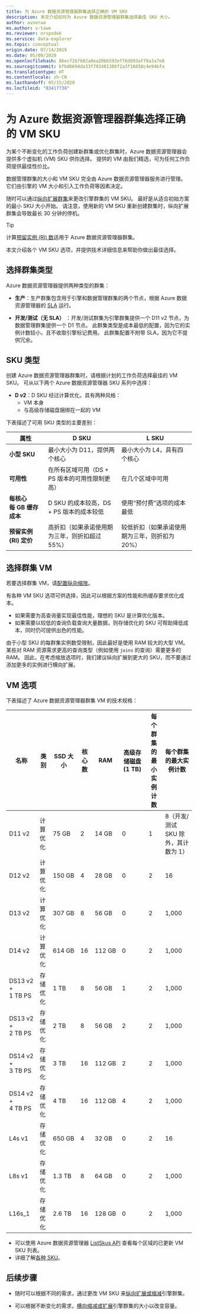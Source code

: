 ```yaml
---
title: 为 Azure 数据资源管理器群集选择正确的 VM SKU
description: 本文介绍如何为 Azure 数据资源管理器群集选择最佳 SKU 大小。
author: avneraa
ms.author: v-tawe
ms.reviewer: orspodek
ms.service: data-explorer
ms.topic: conceptual
origin.date: 07/14/2019
ms.date: 05/09/2020
ms.openlocfilehash: 86ecf2bf602a0ea20bb593eff6d993aff8a3a7e8
ms.sourcegitcommit: bfbd6694da33f703481386f2a3f16850c4e94bfa
ms.translationtype: HT
ms.contentlocale: zh-CN
ms.lasthandoff: 05/15/2020
ms.locfileid: "83417738"
---
```

# <a name="select-the-correct-vm-sku-for-your-azure-data-explorer-cluster"></a>为 Azure 数据资源管理器群集选择正确的 VM SKU 

为某个不断变化的工作负荷创建新群集或优化群集时，Azure 数据资源管理器会提供多个虚拟机 (VM) SKU 供你选择。 提供的 VM 由我们精选，可为任何工作负荷提供最佳性价比。 

数据管理群集的大小和 VM SKU 完全由 Azure 数据资源管理器服务进行管理。 它们由引擎的 VM 大小和引入工作负荷等因素决定。 

随时可以通过[纵向扩展群集](manage-cluster-vertical-scaling.md)来更改引擎群集的 VM SKU。 最好是从适合初始方案的最小 SKU 大小开始。 请注意，使用新的 VM SKU 重新创建群集时，纵向扩展群集会导致最长 30 分钟的停机。

> [!TIP]
> 计算[预留实例 (RI) 数](https://docs.microsoft.com/azure/virtual-machines/windows/prepay-reserved-vm-instances)适用于 Azure 数据资源管理器群集。  

本文介绍各个 VM SKU 选项，并提供技术详细信息来帮助你做出最佳选择。

## <a name="select-a-cluster-type"></a>选择群集类型

Azure 数据资源管理器提供两种类型的群集：

* **生产**：生产群集包含用于引擎和数据管理群集的两个节点，根据 Azure 数据资源管理器的 [SLA](https://www.azure.cn/support/sla/data-explorer/) 运行。

* **开发/测试（无 SLA）** ：开发/测试群集为引擎群集提供一个 D11 v2 节点，为数据管理群集提供一个 D1 节点。 此群集类型是成本最低的配置，因为它的实例计数较小，且不收取引擎标记费用。 此群集配置不附带 SLA，因为它不提供冗余。

## <a name="sku-types"></a>SKU 类型

创建 Azure 数据资源管理器群集时，请根据计划的工作负荷选择最佳的 VM SKU。 可从以下两个 Azure 数据资源管理器 SKU 系列中选择：

* **D v2**：D SKU 经过计算优化，具有两种风格：
    * VM 本身
    * 与高级存储磁盘捆绑在一起的 VM

<!-- * **LS**: The L SKU is storage-optimized. It has a much greater SSD size than the similarly priced D SKU. -->

下表描述了可用 SKU 类型的主要差别：
 
| 属性 | D SKU | L SKU |
|---|---|---
|**小型 SKU**|最小大小为 D11，提供两个核心|最小大小为 L4，具有四个核心 |
|**可用性**|在所有区域可用（DS + PS 版本的可用性限制更高）|在几个区域中可用 |
|**每核心每&nbsp;GB 缓存成本**|D SKU 的成本较高，DS + PS 版本的成本较低|使用“预付费”选项的成本最低 |
|**预留实例 (RI) 定价**|高折扣（如果承诺使用期为三年，则折扣超过 55%）|较低折扣（如果承诺使用期为三年，则折扣为 20%） |  

## <a name="select-your-cluster-vm"></a>选择群集 VM 

若要选择群集 VM，请[配置纵向缩放](manage-cluster-vertical-scaling.md#configure-vertical-scaling)。 

有各种 VM SKU 选项可供选择，因此可以根据方案的性能和热缓存要求优化成本。 
* 如果需要为高查询量实现最佳性能，理想的 SKU 是计算优化版本。 
* 如果需要以较低的查询负载查询大量数据，则存储优化的 SKU 可帮助降低成本，同时仍可提供出色的性能。

由于小型 SKU 的每群集实例数受限制，因此最好是使用 RAM 较大的大型 VM。 某些对 RAM 资源需求更高的查询类型（例如使用 `joins` 的查询）需要更多的 RAM。 因此，在考虑缩放选项时，我们建议纵向扩展到更大的 SKU，而不要通过添加更多的实例进行横向扩展。

## <a name="vm-options"></a>VM 选项

下表描述了 Azure 数据资源管理器群集 VM 的技术规格：

|**名称**| **类别** | **SSD 大小** | **核心数** | **RAM** | **高级存储磁盘 (1&nbsp;TB)**| **每个群集的最小实例计数** | **每个群集的最大实例计数**
|---|---|---|---|---|---|---|---
|D11 v2| 计算优化 | 75&nbsp;GB    | 2 | 14&nbsp;GB | 0 | 1 | 8（开发/测试 SKU 除外，其计数为 1）
|D12 v2| 计算优化 | 150&nbsp;GB   | 4 | 28&nbsp;GB | 0 | 2 | 16
|D13 v2| 计算优化 | 307&nbsp;GB   | 8 | 56&nbsp;GB | 0 | 2 | 1,000
|D14 v2| 计算优化 | 614&nbsp;GB   | 16| 112&nbsp;GB | 0 | 2 | 1,000
|DS13 v2 + 1&nbsp;TB&nbsp;PS| 存储优化 | 1&nbsp;TB | 8 | 56&nbsp;GB | 1 | 2 | 1,000
|DS13 v2 + 2&nbsp;TB&nbsp;PS| 存储优化 | 2&nbsp;TB | 8 | 56&nbsp;GB | 2 | 2 | 1,000
|DS14 v2 + 3&nbsp;TB&nbsp;PS| 存储优化 | 3&nbsp;TB | 16 | 112&nbsp;GB | 2 | 2 | 1,000
|DS14 v2 + 4&nbsp;TB&nbsp;PS| 存储优化 | 4&nbsp;TB | 16 | 112&nbsp;GB | 4 | 2 | 1,000
|L4s v1| 存储优化 | 650&nbsp;GB | 4 | 32&nbsp;GB | 0 | 2 | 16
|L8s v1| 存储优化 | 1.3&nbsp;TB | 8 | 64&nbsp;GB | 0 | 2 | 1,000
|L16s_1| 存储优化 | 2.6&nbsp;TB | 16| 128&nbsp;GB | 0 | 2 | 1,000

* 可以使用 Azure 数据资源管理器 [ListSkus API](https://docs.microsoft.com/dotnet/api/microsoft.azure.management.kusto.clustersoperationsextensions.listskus?view=azure-dotnet) 查看每个区域的已更新 VM SKU 列表。 
* 详细了解[各种 SKU](/virtual-machines/windows/sizes)。 

## <a name="next-steps"></a>后续步骤

* 随时可以根据不同的需求，通过更改 VM SKU 来[纵向扩展或缩减](manage-cluster-vertical-scaling.md)引擎群集。 

* 可以根据不断变化的需求，[横向缩减或扩展](manage-cluster-horizontal-scaling.md)引擎群集的大小以改变容量。

